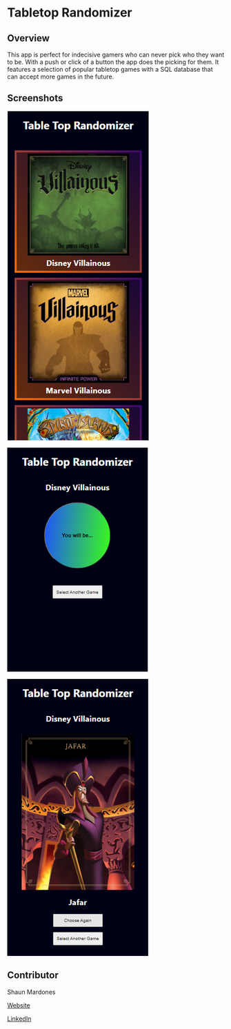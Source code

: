 # Tabletop Randomizer

## Overview

This app is perfect for indecisive gamers who can never pick who they want to be. With a push or click of a button the app does the picking for them. It features a selection of popular tabletop games with a SQL database that can accept more games in the future.

## Screenshots 

![Landing Page](/client/public/images/misc/landing.png)

![Game Page](/client/public/images/misc/randomizer.png)

![Result Page](/client/public/images/misc/result.png)

## Contributor

Shaun Mardones

[Website](https://shaunmardones.com/)

[LinkedIn](https://www.linkedin.com/in/shaunmardones)
